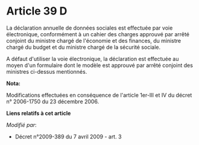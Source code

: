 # Article 39 D

La déclaration annuelle de données sociales est effectuée par voie électronique, conformément à un cahier des charges
approuvé par arrêté conjoint du ministre chargé de l'économie et des finances, du ministre chargé du budget et du ministre
chargé de la sécurité sociale.

A défaut d'utiliser la voie électronique, la déclaration est effectuée au moyen d'un formulaire dont le modèle est approuvé
par arrêté conjoint des ministres ci-dessus mentionnés.

**Nota:**

Modifications effectuées en conséquence de l'article 1er-III et IV du décret n° 2006-1750 du 23 décembre 2006.

**Liens relatifs à cet article**

_Modifié par_:

  - Décret n°2009-389 du 7 avril 2009 - art. 3
